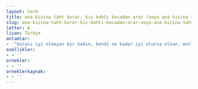 ```yaml
---
layout: term
title: ana kızına taht kurar, kız bahtı kocadan arar (veya ana kızına taht kurmuş, baht kuramamış)
slug: ana-kizina-taht-kurar-kiz-bahti-kocadan-arar-veya-ana-kizina-taht-kurmus-baht-kuramamis
letter: A
lisan: Türkçe
anlamlar:
- '"kocası iyi olmayan bir kadın, kendi ne kadar iyi olursa olsun, mutlu olamaz" anlamında kullanılan bir söz'
ozellikler:
- - ''
ornekler:
- - ''
orneklerkaynak:
- - ''
---
```

